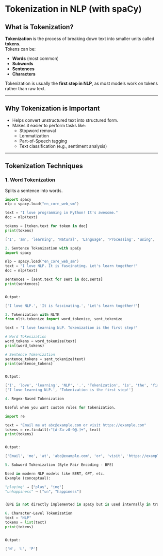 # Tokenization in NLP (with spaCy)

## What is Tokenization?
**Tokenization** is the process of breaking down text into smaller units called **tokens**.  
Tokens can be:
- **Words** (most common)
- **Subwords**
- **Sentences**
- **Characters**

Tokenization is usually the **first step in NLP**, as most models work on tokens rather than raw text.

---

## Why Tokenization is Important
- Helps convert unstructured text into structured form.
- Makes it easier to perform tasks like:
  - Stopword removal
  - Lemmatization
  - Part-of-Speech tagging
  - Text classification (e.g., sentiment analysis)

---

## Tokenization Techniques

### 1. **Word Tokenization**
Splits a sentence into words.

```python
import spacy
nlp = spacy.load("en_core_web_sm")

text = "I love programming in Python! It's awesome."
doc = nlp(text)

tokens = [token.text for token in doc]
print(tokens)

['I', 'am', 'learning', 'Natural', 'Language', 'Processing', 'using', 'spaCy', '.']

2. Sentence Tokenization with spaCy
import spacy

nlp = spacy.load("en_core_web_sm")
text = "I love NLP. It is fascinating. Let's learn together!"
doc = nlp(text)

sentences = [sent.text for sent in doc.sents]
print(sentences)


Output:

['I love NLP.', 'It is fascinating.', "Let's learn together!"]

3. Tokenization with NLTK
from nltk.tokenize import word_tokenize, sent_tokenize

text = "I love learning NLP. Tokenization is the first step!"

# Word Tokenization
word_tokens = word_tokenize(text)
print(word_tokens)

# Sentence Tokenization
sentence_tokens = sent_tokenize(text)
print(sentence_tokens)


Output:

['I', 'love', 'learning', 'NLP', '.', 'Tokenization', 'is', 'the', 'first', 'step', '!']
['I love learning NLP.', 'Tokenization is the first step!']

4. Regex-Based Tokenization

Useful when you want custom rules for tokenization.

import re

text = "Email me at abc@example.com or visit https://example.com"
tokens = re.findall(r"[A-Za-z0-9@.]+", text)
print(tokens)


Output:

['Email', 'me', 'at', 'abc@example.com', 'or', 'visit', 'https://example.com']

5. Subword Tokenization (Byte Pair Encoding - BPE)

Used in modern NLP models like BERT, GPT, etc.
Example (conceptual):

"playing" → ["play", "ing"]
"unhappiness" → ["un", "happiness"]


(BPE is not directly implemented in spaCy but is used internally in transformer models.)

6. Character-Level Tokenization
text = "NLP"
tokens = list(text)
print(tokens)


Output:

['N', 'L', 'P']

